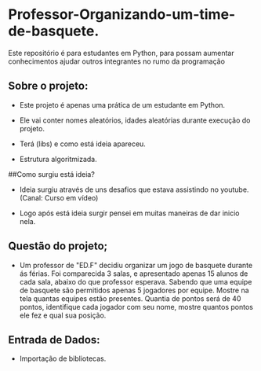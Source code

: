 # Professor-Organizando-um-time-de-basquete.
Este repositório é para estudantes em Python, para possam aumentar conhecimentos ajudar outros integrantes no rumo da programação 
## Sobre o projeto:

- Este projeto é apenas uma prática de um estudante em Python.

- Ele vai conter nomes aleatórios, idades aleatórias durante execução do projeto.

- Terá (libs) e como está ideia apareceu.

- Estrutura algoritmizada.

##Como surgiu está ideia?

- Ideia surgiu através de uns desafios que estava assistindo no youtube. (Canal: Curso em vídeo)

- Logo após está ideia surgir pensei em muitas maneiras de dar  inicio nela.

## Questão do projeto;

- Um professor de "ED.F" decidiu organizar um jogo de basquete durante ás férias. Foi comparecida 3 salas, e
apresentado apenas 15 alunos de cada sala, abaixo do que professor esperava. Sabendo que uma equipe de basquete
são permitidos apenas 5 jogadores por equipe. Mostre na tela quantas equipes estão presentes.
Quantia de pontos será de 40 pontos, identifique cada jogador com seu nome, mostre quantos pontos ele fez
e qual sua posição.

## Entrada de Dados:

- Importação de bibliotecas.

